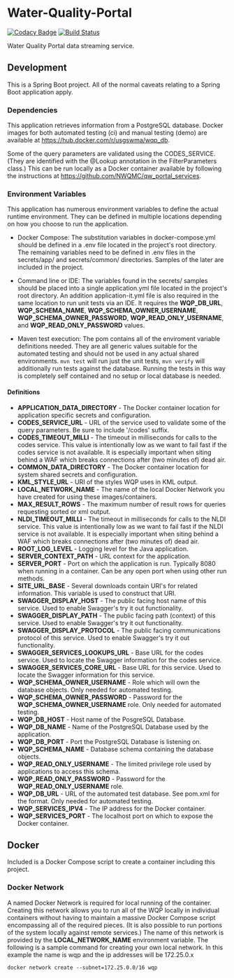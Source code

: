 # Water-Quality-Portal
[![Codacy Badge](https://api.codacy.com/project/badge/Grade/cacec87c86f341959d2da7f17b59c310)](https://app.codacy.com/app/usgs_wma_dev/WQP-WQX-Services?utm_source=github.com&utm_medium=referral&utm_content=NWQMC/WQP-WQX-Services&utm_campaign=Badge_Grade_Settings)
[![Build Status](https://travis-ci.org/NWQMC/WQP-WQX-Services.svg?branch=master)](https://travis-ci.org/NWQMC/WQP-WQX-Services)

Water Quality Portal data streaming service.

## Development
This is a Spring Boot project. All of the normal caveats relating to a Spring Boot application apply.

### Dependencies
This application retrieves information from a PostgreSQL database. Docker images for both automated testing (ci) and manual testing (demo) are available at https://hub.docker.com/r/usgswma/wqp_db.

Some of the query parameters are validated using the CODES_SERVICE. (They are identified with the @Lookup annotation in the FilterParameters class.) This can be run locally as a Docker container available by following the instructions at https://github.com/NWQMC/qw_portal_services.

### Environment Variables
This application has numerous environment variables to define the actual runtime environment. They can be defined in multiple locations depending on how you choose to run the application.

* Docker Compose: The substitution variables in docker-compose.yml should be defined in a .env file located in the project's root directory. The remaining variables need to be defined in .env files in the secrets/app/ and secrets/common/ directories. Samples of the later are included in the project.

* Command line or IDE: The variables found in the secrets/ samples should be placed into a single application.yml file located in the project's root directory. An addition application-it.yml file is also required in the same location to run unit tests via an IDE. It requires the **WQP_DB_URL**, **WQP_SCHEMA_NAME**, **WQP_SCHEMA_OWNER_USERNAME**, **WQP_SCHEMA_OWNER_PASSWORD**, **WQP_READ_ONLY_USERNAME**, and **WQP_READ_ONLY_PASSWORD** values.

* Maven test execution: The pom contains all of the enviroment variable definitions needed. They are all generic values suitable for the automated testing and should not be used in any actual shared environments. ```mvn test``` will run just the unit tests, ```mvn verify``` will additionally run tests against the database. Running the tests in this way is completely self contained and no setup or local database is needed.

#### Definitions
* **APPLICATION_DATA_DIRECTORY** - The Docker container location for application specific secrets and configuration.
* **CODES_SERVICE_URL** - URL of the service used to validate some of the query parameters. Be sure to include '/codes' suffix.
* **CODES_TIMEOUT_MILLI** - The timeout in milliseconds for calls to the codes service. This value is intentionally low as we want to fail fast if the codes service is not available. It is especially important when siting behind a WAF which breaks connections after (two minutes of) dead air.
* **COMMON_DATA_DIRECTORY** - The Docker container location for system shared secrets and configuration.
* **KML_STYLE_URL** - URI of the styles WQP uses in KML output.
* **LOCAL_NETWORK_NAME** - The name of the local Docker Network you have created for using these images/containers.
* **MAX_RESULT_ROWS** - The maximum number of result rows for queries requesting sorted or xml output.
* **NLDI_TIMEOUT_MILLI** - The timeout in milliseconds for calls to the NLDI service. This value is intentionally low as we want to fail fast if the NLDI service is not available. It is especially important when siting behind a WAF which breaks connections after (two minutes of) dead air.
* **ROOT_LOG_LEVEL** - Logging level for the Java application.
* **SERVER_CONTEXT_PATH** - URL context for the application.
* **SERVER_PORT** - Port on which the application is run. Typically 8080 when running in a container. Can be any open port when using other run methods.
* **SITE_URL_BASE** - Several downloads contain URI's for related information. This variable is used to construct that URI.
* **SWAGGER_DISPLAY_HOST** - The public facing host name of this service. Used to enable Swagger's try it out functionality.
* **SWAGGER_DISPLAY_PATH** - The public facing path (context) of this service. Used to enable Swagger's try it out functionality.
* **SWAGGER_DISPLAY_PROTOCOL** - The public facing communications protocol of this service. Used to enable Swagger's try it out functionality.
* **SWAGGER_SERVICES_LOOKUPS_URL** - Base URL for the codes service. Used to locate the Swagger information for the codes service.
* **SWAGGER_SERVICES_CORE_URL** - Base URL for this service. Used to locate the Swagger information for this service.
* **WQP_SCHEMA_OWNER_USERNAME** - Role which will own the database objects. Only needed for automated testing.
* **WQP_SCHEMA_OWNER_PASSWORD** - Password for the **WQP_SCHEMA_OWNER_USERNAME** role. Only needed for automated testing.
* **WQP_DB_HOST** - Host name of the PosgreSQL Database.
* **WQP_DB_NAME** - Name of the PostgreSQL Database used by the application.
* **WQP_DB_PORT** - Port the PostgreSQL Database is listening on.
* **WQP_SCHEMA_NAME** - Database schema containing the database objects.
* **WQP_READ_ONLY_USERNAME** - The limited privilege role used by applications to access this schema.
* **WQP_READ_ONLY_PASSWORD** - Password for the **WQP_READ_ONLY_USERNAME** role.
* **WQP_DB_URL** - URL of the automated test database. See pom.xml for the format. Only needed for automated testing.
* **WQP_SERVICES_IPV4** - The IP address for the Docker container.
* **WQP_SERVICES_PORT** - The localhost port on which to expose the Docker container.

## Docker
Included is a Docker Compose script to create a container including this project.

### Docker Network
A named Docker Network is required for local running of the container. Creating this network allows you to run all of the WQP locally in individual containers without having to maintain a massive Docker Compose script encompassing all of the required pieces. (It is also possible to run portions of the system locally against remote services.) The name of this network is provided by the __LOCAL_NETWORK_NAME__ environment variable. The following is a sample command for creating your own local network. In this example the name is wqp and the ip addresses will be 172.25.0.x

```
docker network create --subnet=172.25.0.0/16 wqp
```
